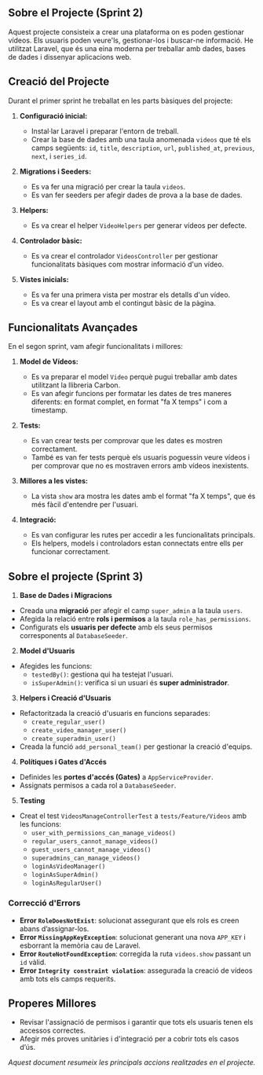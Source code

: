 ## Sobre el Projecte (Sprint 2)
Aquest projecte consisteix a crear una plataforma on es poden gestionar vídeos. Els usuaris poden veure'ls, gestionar-los i buscar-ne informació. He utilitzat Laravel, que és una eina moderna per treballar amb dades, bases de dades i dissenyar aplicacions web.

## Creació del Projecte
Durant el primer sprint he treballat en les parts bàsiques del projecte:

1. **Configuració inicial:**
    - Instal·lar Laravel i preparar l'entorn de treball.
    - Crear la base de dades amb una taula anomenada `videos` que té els camps següents: `id`, `title`, `description`, `url`, `published_at`, `previous`, `next`, i `series_id`.

2. **Migrations i Seeders:**
    - Es va fer una migració per crear la taula `videos`.
    - Es van fer seeders per afegir dades de prova a la base de dades.

3. **Helpers:**
    - Es va crear el helper `VideoHelpers` per generar vídeos per defecte.

4. **Controlador bàsic:**
    - Es va crear el controlador `VideosController` per gestionar funcionalitats bàsiques com mostrar informació d'un vídeo.

5. **Vistes inicials:**
    - Es va fer una primera vista per mostrar els detalls d'un vídeo.
    - Es va crear el layout amb el contingut bàsic de la pàgina.

## Funcionalitats Avançades
En el segon sprint, vam afegir funcionalitats i millores:

1. **Model de Vídeos:**
    - Es va preparar el model `Video` perquè pugui treballar amb dates utilitzant la llibreria Carbon.
    - Es van afegir funcions per formatar les dates de tres maneres diferents: en format complet, en format "fa X temps" i com a timestamp.

2. **Tests:**
    - Es van crear tests per comprovar que les dates es mostren correctament.
    - També es van fer tests perquè els usuaris poguessin veure vídeos i per comprovar que no es mostraven errors amb vídeos inexistents.

3. **Millores a les vistes:**
    - La vista `show` ara mostra les dates amb el format "fa X temps", que és més fàcil d'entendre per l'usuari.

4. **Integració:**
    - Es van configurar les rutes per accedir a les funcionalitats principals.
    - Els helpers, models i controladors estan connectats entre ells per funcionar correctament.

## Sobre el projecte (Sprint 3)

1. **Base de Dades i Migracions**

- Creada una **migració** per afegir el camp `super_admin` a la taula `users`.
- Afegida la relació entre **rols i permisos** a la taula `role_has_permissions`.
- Configurats els **usuaris per defecte** amb els seus permisos corresponents al `DatabaseSeeder`.

2. **Model d'Usuaris**

- Afegides les funcions:
    - `testedBy()`: gestiona qui ha testejat l'usuari.
    - `isSuperAdmin()`: verifica si un usuari és **super administrador**.

3. **Helpers i Creació d'Usuaris**

- Refactoritzada la creació d'usuaris en funcions separades:
    - `create_regular_user()`
    - `create_video_manager_user()`
    - `create_superadmin_user()`
- Creada la funció `add_personal_team()` per gestionar la creació d'equips.

4. **Polítiques i Gates d'Accés**

- Definides les **portes d'accés (Gates)** a `AppServiceProvider`.
- Assignats permisos a cada rol a `DatabaseSeeder`.

5. **Testing**

- Creat el test `VideosManageControllerTest` a `tests/Feature/Videos` amb les funcions:
    - `user_with_permissions_can_manage_videos()`
    - `regular_users_cannot_manage_videos()`
    - `guest_users_cannot_manage_videos()`
    - `superadmins_can_manage_videos()`
    - `loginAsVideoManager()`
    - `loginAsSuperAdmin()`
    - `loginAsRegularUser()`

### **Correcció d'Errors**

- **Error `RoleDoesNotExist`**: solucionat assegurant que els rols es creen abans d’assignar-los.
- **Error `MissingAppKeyException`**: solucionat generant una nova `APP_KEY` i esborrant la memòria cau de Laravel.
- **Error `RouteNotFoundException`**: corregida la ruta `videos.show` passant un `id` vàlid.
- **Error `Integrity constraint violation`**: assegurada la creació de vídeos amb tots els camps requerits.

## **Properes Millores**

- Revisar l'assignació de permisos i garantir que tots els usuaris tenen els accessos correctes.
- Afegir més proves unitàries i d'integració per a cobrir tots els casos d’ús.

_Aquest document resumeix les principals accions realitzades en el projecte._
